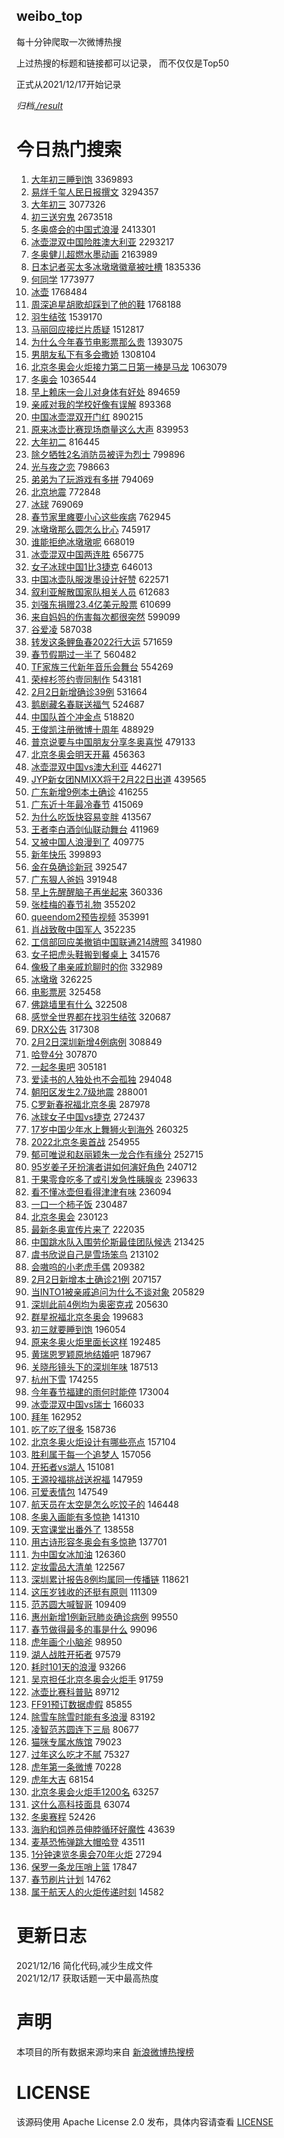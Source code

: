 weibo_top  
---
每十分钟爬取一次微博热搜  

上过热搜的标题和链接都可以记录， 而不仅仅是Top50

正式从2021/12/17开始记录  

*归档[./result](./result/)*

# 今日热门搜索  
1. [大年初三睡到饱](https://s.weibo.com//weibo?q=%23%E5%A4%A7%E5%B9%B4%E5%88%9D%E4%B8%89%E7%9D%A1%E5%88%B0%E9%A5%B1%23&Refer=top) 3369893
2. [易烊千玺人民日报撰文](https://s.weibo.com//weibo?q=%23%E6%98%93%E7%83%8A%E5%8D%83%E7%8E%BA%E4%BA%BA%E6%B0%91%E6%97%A5%E6%8A%A5%E6%92%B0%E6%96%87%23&Refer=top) 3294357
3. [大年初三](https://s.weibo.com//weibo?q=%E5%A4%A7%E5%B9%B4%E5%88%9D%E4%B8%89&Refer=top) 3077326
4. [初三送穷鬼](https://s.weibo.com//weibo?q=%E5%88%9D%E4%B8%89%E9%80%81%E7%A9%B7%E9%AC%BC&Refer=top) 2673518
5. [冬奥盛会的中国式浪漫](https://s.weibo.com//weibo?q=%23%E5%86%AC%E5%A5%A5%E7%9B%9B%E4%BC%9A%E7%9A%84%E4%B8%AD%E5%9B%BD%E5%BC%8F%E6%B5%AA%E6%BC%AB%23&Refer=top) 2413301
6. [冰壶混双中国险胜澳大利亚](https://s.weibo.com//weibo?q=%23%E5%86%B0%E5%A3%B6%E6%B7%B7%E5%8F%8C%E4%B8%AD%E5%9B%BD%E9%99%A9%E8%83%9C%E6%BE%B3%E5%A4%A7%E5%88%A9%E4%BA%9A%23&Refer=top) 2293217
7. [冬奥健儿超燃水墨动画](https://s.weibo.com//weibo?q=%23%E5%86%AC%E5%A5%A5%E5%81%A5%E5%84%BF%E8%B6%85%E7%87%83%E6%B0%B4%E5%A2%A8%E5%8A%A8%E7%94%BB%23&Refer=top) 2163989
8. [日本记者买太多冰墩墩徽章被吐槽](https://s.weibo.com//weibo?q=%23%E6%97%A5%E6%9C%AC%E8%AE%B0%E8%80%85%E4%B9%B0%E5%A4%AA%E5%A4%9A%E5%86%B0%E5%A2%A9%E5%A2%A9%E5%BE%BD%E7%AB%A0%E8%A2%AB%E5%90%90%E6%A7%BD%23&Refer=top) 1835336
9. [何同学](https://s.weibo.com//weibo?q=%23%E4%BD%95%E5%90%8C%E5%AD%A6%23&Refer=top) 1773977
10. [冰壶](https://s.weibo.com//weibo?q=%E5%86%B0%E5%A3%B6&Refer=top) 1768484
11. [周深追星胡歌却踩到了他的鞋](https://s.weibo.com//weibo?q=%23%E5%91%A8%E6%B7%B1%E8%BF%BD%E6%98%9F%E8%83%A1%E6%AD%8C%E5%8D%B4%E8%B8%A9%E5%88%B0%E4%BA%86%E4%BB%96%E7%9A%84%E9%9E%8B%23&Refer=top) 1768188
12. [羽生结弦](https://s.weibo.com//weibo?q=%23%E7%BE%BD%E7%94%9F%E7%BB%93%E5%BC%A6%23&Refer=top) 1539170
13. [马丽回应接烂片质疑](https://s.weibo.com//weibo?q=%23%E9%A9%AC%E4%B8%BD%E5%9B%9E%E5%BA%94%E6%8E%A5%E7%83%82%E7%89%87%E8%B4%A8%E7%96%91%23&Refer=top) 1512817
14. [为什么今年春节电影票那么贵](https://s.weibo.com//weibo?q=%23%E4%B8%BA%E4%BB%80%E4%B9%88%E4%BB%8A%E5%B9%B4%E6%98%A5%E8%8A%82%E7%94%B5%E5%BD%B1%E7%A5%A8%E9%82%A3%E4%B9%88%E8%B4%B5%23&Refer=top) 1393075
15. [男朋友私下有多会撒娇](https://s.weibo.com//weibo?q=%23%E7%94%B7%E6%9C%8B%E5%8F%8B%E7%A7%81%E4%B8%8B%E6%9C%89%E5%A4%9A%E4%BC%9A%E6%92%92%E5%A8%87%23&Refer=top) 1308104
16. [北京冬奥会火炬接力第二日第一棒是马龙](https://s.weibo.com//weibo?q=%23%E5%8C%97%E4%BA%AC%E5%86%AC%E5%A5%A5%E4%BC%9A%E7%81%AB%E7%82%AC%E6%8E%A5%E5%8A%9B%E7%AC%AC%E4%BA%8C%E6%97%A5%E7%AC%AC%E4%B8%80%E6%A3%92%E6%98%AF%E9%A9%AC%E9%BE%99%23&Refer=top) 1063079
17. [冬奥会](https://s.weibo.com//weibo?q=%E5%86%AC%E5%A5%A5%E4%BC%9A&Refer=top) 1036544
18. [早上赖床一会儿对身体有好处](https://s.weibo.com//weibo?q=%23%E6%97%A9%E4%B8%8A%E8%B5%96%E5%BA%8A%E4%B8%80%E4%BC%9A%E5%84%BF%E5%AF%B9%E8%BA%AB%E4%BD%93%E6%9C%89%E5%A5%BD%E5%A4%84%23&Refer=top) 894659
19. [亲戚对我的学校好像有误解](https://s.weibo.com//weibo?q=%23%E4%BA%B2%E6%88%9A%E5%AF%B9%E6%88%91%E7%9A%84%E5%AD%A6%E6%A0%A1%E5%A5%BD%E5%83%8F%E6%9C%89%E8%AF%AF%E8%A7%A3%23&Refer=top) 893368
20. [中国冰壶混双开门红](https://s.weibo.com//weibo?q=%23%E4%B8%AD%E5%9B%BD%E5%86%B0%E5%A3%B6%E6%B7%B7%E5%8F%8C%E5%BC%80%E9%97%A8%E7%BA%A2%23&Refer=top) 890215
21. [原来冰壶比赛现场商量这么大声](https://s.weibo.com//weibo?q=%23%E5%8E%9F%E6%9D%A5%E5%86%B0%E5%A3%B6%E6%AF%94%E8%B5%9B%E7%8E%B0%E5%9C%BA%E5%95%86%E9%87%8F%E8%BF%99%E4%B9%88%E5%A4%A7%E5%A3%B0%23&Refer=top) 839953
22. [大年初二](https://s.weibo.com//weibo?q=%23%E5%A4%A7%E5%B9%B4%E5%88%9D%E4%BA%8C%23&Refer=top) 816445
23. [除夕牺牲2名消防员被评为烈士](https://s.weibo.com//weibo?q=%23%E9%99%A4%E5%A4%95%E7%89%BA%E7%89%B22%E5%90%8D%E6%B6%88%E9%98%B2%E5%91%98%E8%A2%AB%E8%AF%84%E4%B8%BA%E7%83%88%E5%A3%AB%23&Refer=top) 799896
24. [光与夜之恋](https://s.weibo.com//weibo?q=%E5%85%89%E4%B8%8E%E5%A4%9C%E4%B9%8B%E6%81%8B&Refer=top) 798663
25. [弟弟为了玩游戏有多拼](https://s.weibo.com//weibo?q=%23%E5%BC%9F%E5%BC%9F%E4%B8%BA%E4%BA%86%E7%8E%A9%E6%B8%B8%E6%88%8F%E6%9C%89%E5%A4%9A%E6%8B%BC%23&Refer=top) 794069
26. [北京地震](https://s.weibo.com//weibo?q=%23%E5%8C%97%E4%BA%AC%E5%9C%B0%E9%9C%87%23&Refer=top) 772848
27. [冰球](https://s.weibo.com//weibo?q=%E5%86%B0%E7%90%83&Refer=top) 769069
28. [春节家里瘫要小心这些疾病](https://s.weibo.com//weibo?q=%23%E6%98%A5%E8%8A%82%E5%AE%B6%E9%87%8C%E7%98%AB%E8%A6%81%E5%B0%8F%E5%BF%83%E8%BF%99%E4%BA%9B%E7%96%BE%E7%97%85%23&Refer=top) 762945
29. [冰墩墩那么圆怎么比心](https://s.weibo.com//weibo?q=%23%E5%86%B0%E5%A2%A9%E5%A2%A9%E9%82%A3%E4%B9%88%E5%9C%86%E6%80%8E%E4%B9%88%E6%AF%94%E5%BF%83%23&Refer=top) 745917
30. [谁能拒绝冰墩墩呢](https://s.weibo.com//weibo?q=%23%E8%B0%81%E8%83%BD%E6%8B%92%E7%BB%9D%E5%86%B0%E5%A2%A9%E5%A2%A9%E5%91%A2%23&Refer=top) 668019
31. [冰壶混双中国两连胜](https://s.weibo.com//weibo?q=%23%E5%86%B0%E5%A3%B6%E6%B7%B7%E5%8F%8C%E4%B8%AD%E5%9B%BD%E4%B8%A4%E8%BF%9E%E8%83%9C%23&Refer=top) 656775
32. [女子冰球中国1比3捷克](https://s.weibo.com//weibo?q=%23%E5%A5%B3%E5%AD%90%E5%86%B0%E7%90%83%E4%B8%AD%E5%9B%BD1%E6%AF%943%E6%8D%B7%E5%85%8B%23&Refer=top) 646013
33. [中国冰壶队服泼墨设计好赞](https://s.weibo.com//weibo?q=%23%E4%B8%AD%E5%9B%BD%E5%86%B0%E5%A3%B6%E9%98%9F%E6%9C%8D%E6%B3%BC%E5%A2%A8%E8%AE%BE%E8%AE%A1%E5%A5%BD%E8%B5%9E%23&Refer=top) 622571
34. [叙利亚解散国家队相关人员](https://s.weibo.com//weibo?q=%23%E5%8F%99%E5%88%A9%E4%BA%9A%E8%A7%A3%E6%95%A3%E5%9B%BD%E5%AE%B6%E9%98%9F%E7%9B%B8%E5%85%B3%E4%BA%BA%E5%91%98%23&Refer=top) 612683
35. [刘强东捐赠23.4亿美元股票](https://s.weibo.com//weibo?q=%23%E5%88%98%E5%BC%BA%E4%B8%9C%E6%8D%90%E8%B5%A023.4%E4%BA%BF%E7%BE%8E%E5%85%83%E8%82%A1%E7%A5%A8%23&Refer=top) 610699
36. [来自妈妈的伤害每次都很突然](https://s.weibo.com//weibo?q=%23%E6%9D%A5%E8%87%AA%E5%A6%88%E5%A6%88%E7%9A%84%E4%BC%A4%E5%AE%B3%E6%AF%8F%E6%AC%A1%E9%83%BD%E5%BE%88%E7%AA%81%E7%84%B6%23&Refer=top) 599099
37. [谷爱凌](https://s.weibo.com//weibo?q=%E8%B0%B7%E7%88%B1%E5%87%8C&Refer=top) 587038
38. [转发这条鲤鱼春2022行大运](https://s.weibo.com//weibo?q=%23%E8%BD%AC%E5%8F%91%E8%BF%99%E6%9D%A1%E9%B2%A4%E9%B1%BC%E6%98%A52022%E8%A1%8C%E5%A4%A7%E8%BF%90%23&Refer=top) 571659
39. [春节假期过一半了](https://s.weibo.com//weibo?q=%23%E6%98%A5%E8%8A%82%E5%81%87%E6%9C%9F%E8%BF%87%E4%B8%80%E5%8D%8A%E4%BA%86%23&Refer=top) 560482
40. [TF家族三代新年音乐会舞台](https://s.weibo.com//weibo?q=%23TF%E5%AE%B6%E6%97%8F%E4%B8%89%E4%BB%A3%E6%96%B0%E5%B9%B4%E9%9F%B3%E4%B9%90%E4%BC%9A%E8%88%9E%E5%8F%B0%23&Refer=top) 554269
41. [荣梓杉签约壹同制作](https://s.weibo.com//weibo?q=%23%E8%8D%A3%E6%A2%93%E6%9D%89%E7%AD%BE%E7%BA%A6%E5%A3%B9%E5%90%8C%E5%88%B6%E4%BD%9C%23&Refer=top) 543181
42. [2月2日新增确诊39例](https://s.weibo.com//weibo?q=%232%E6%9C%882%E6%97%A5%E6%96%B0%E5%A2%9E%E7%A1%AE%E8%AF%8A39%E4%BE%8B%23&Refer=top) 531664
43. [鹅剧藏名春联送福气](https://s.weibo.com//weibo?q=%23%E9%B9%85%E5%89%A7%E8%97%8F%E5%90%8D%E6%98%A5%E8%81%94%E9%80%81%E7%A6%8F%E6%B0%94%23&Refer=top) 524687
44. [中国队首个冲金点](https://s.weibo.com//weibo?q=%23%E4%B8%AD%E5%9B%BD%E9%98%9F%E9%A6%96%E4%B8%AA%E5%86%B2%E9%87%91%E7%82%B9%23&Refer=top) 518820
45. [王俊凯注册微博十周年](https://s.weibo.com//weibo?q=%23%E7%8E%8B%E4%BF%8A%E5%87%AF%E6%B3%A8%E5%86%8C%E5%BE%AE%E5%8D%9A%E5%8D%81%E5%91%A8%E5%B9%B4%23&Refer=top) 488929
46. [普京说要与中国朋友分享冬奥喜悦](https://s.weibo.com//weibo?q=%23%E6%99%AE%E4%BA%AC%E8%AF%B4%E8%A6%81%E4%B8%8E%E4%B8%AD%E5%9B%BD%E6%9C%8B%E5%8F%8B%E5%88%86%E4%BA%AB%E5%86%AC%E5%A5%A5%E5%96%9C%E6%82%A6%23&Refer=top) 479133
47. [北京冬奥会明天开幕](https://s.weibo.com//weibo?q=%23%E5%8C%97%E4%BA%AC%E5%86%AC%E5%A5%A5%E4%BC%9A%E6%98%8E%E5%A4%A9%E5%BC%80%E5%B9%95%23&Refer=top) 456363
48. [冰壶混双中国vs澳大利亚](https://s.weibo.com//weibo?q=%23%E5%86%B0%E5%A3%B6%E6%B7%B7%E5%8F%8C%E4%B8%AD%E5%9B%BDvs%E6%BE%B3%E5%A4%A7%E5%88%A9%E4%BA%9A%23&Refer=top) 446271
49. [JYP新女团NMIXX将于2月22日出道](https://s.weibo.com//weibo?q=%23JYP%E6%96%B0%E5%A5%B3%E5%9B%A2NMIXX%E5%B0%86%E4%BA%8E2%E6%9C%8822%E6%97%A5%E5%87%BA%E9%81%93%23&Refer=top) 439565
50. [广东新增9例本土确诊](https://s.weibo.com//weibo?q=%23%E5%B9%BF%E4%B8%9C%E6%96%B0%E5%A2%9E9%E4%BE%8B%E6%9C%AC%E5%9C%9F%E7%A1%AE%E8%AF%8A%23&Refer=top) 416255
51. [广东近十年最冷春节](https://s.weibo.com//weibo?q=%23%E5%B9%BF%E4%B8%9C%E8%BF%91%E5%8D%81%E5%B9%B4%E6%9C%80%E5%86%B7%E6%98%A5%E8%8A%82%23&Refer=top) 415069
52. [为什么吃饭快容易变胖](https://s.weibo.com//weibo?q=%23%E4%B8%BA%E4%BB%80%E4%B9%88%E5%90%83%E9%A5%AD%E5%BF%AB%E5%AE%B9%E6%98%93%E5%8F%98%E8%83%96%23&Refer=top) 413567
53. [王者李白酒剑仙联动舞台](https://s.weibo.com//weibo?q=%23%E7%8E%8B%E8%80%85%E6%9D%8E%E7%99%BD%E9%85%92%E5%89%91%E4%BB%99%E8%81%94%E5%8A%A8%E8%88%9E%E5%8F%B0%23&Refer=top) 411969
54. [又被中国人浪漫到了](https://s.weibo.com//weibo?q=%23%E5%8F%88%E8%A2%AB%E4%B8%AD%E5%9B%BD%E4%BA%BA%E6%B5%AA%E6%BC%AB%E5%88%B0%E4%BA%86%23&Refer=top) 409775
55. [新年快乐](https://s.weibo.com//weibo?q=%E6%96%B0%E5%B9%B4%E5%BF%AB%E4%B9%90&Refer=top) 399893
56. [金在奂确诊新冠](https://s.weibo.com//weibo?q=%23%E9%87%91%E5%9C%A8%E5%A5%82%E7%A1%AE%E8%AF%8A%E6%96%B0%E5%86%A0%23&Refer=top) 392547
57. [广东狠人爸妈](https://s.weibo.com//weibo?q=%E5%B9%BF%E4%B8%9C%E7%8B%A0%E4%BA%BA%E7%88%B8%E5%A6%88&Refer=top) 391948
58. [早上先醒醒脑子再坐起来](https://s.weibo.com//weibo?q=%23%E6%97%A9%E4%B8%8A%E5%85%88%E9%86%92%E9%86%92%E8%84%91%E5%AD%90%E5%86%8D%E5%9D%90%E8%B5%B7%E6%9D%A5%23&Refer=top) 360336
59. [张桂梅的春节礼物](https://s.weibo.com//weibo?q=%23%E5%BC%A0%E6%A1%82%E6%A2%85%E7%9A%84%E6%98%A5%E8%8A%82%E7%A4%BC%E7%89%A9%23&Refer=top) 355202
60. [queendom2预告视频](https://s.weibo.com//weibo?q=%23queendom2%E9%A2%84%E5%91%8A%E8%A7%86%E9%A2%91%23&Refer=top) 353991
61. [肖战致敬中国军人](https://s.weibo.com//weibo?q=%23%E8%82%96%E6%88%98%E8%87%B4%E6%95%AC%E4%B8%AD%E5%9B%BD%E5%86%9B%E4%BA%BA%23&Refer=top) 352235
62. [工信部回应美撤销中国联通214牌照](https://s.weibo.com//weibo?q=%23%E5%B7%A5%E4%BF%A1%E9%83%A8%E5%9B%9E%E5%BA%94%E7%BE%8E%E6%92%A4%E9%94%80%E4%B8%AD%E5%9B%BD%E8%81%94%E9%80%9A214%E7%89%8C%E7%85%A7%23&Refer=top) 341980
63. [女子把虎头鞋搬到餐桌上](https://s.weibo.com//weibo?q=%23%E5%A5%B3%E5%AD%90%E6%8A%8A%E8%99%8E%E5%A4%B4%E9%9E%8B%E6%90%AC%E5%88%B0%E9%A4%90%E6%A1%8C%E4%B8%8A%23&Refer=top) 341576
64. [像极了串亲戚尬聊时的你](https://s.weibo.com//weibo?q=%23%E5%83%8F%E6%9E%81%E4%BA%86%E4%B8%B2%E4%BA%B2%E6%88%9A%E5%B0%AC%E8%81%8A%E6%97%B6%E7%9A%84%E4%BD%A0%23&Refer=top) 332989
65. [冰墩墩](https://s.weibo.com//weibo?q=%23%E5%86%B0%E5%A2%A9%E5%A2%A9%23&Refer=top) 326225
66. [电影票房](https://s.weibo.com//weibo?q=%23%E7%94%B5%E5%BD%B1%E7%A5%A8%E6%88%BF%23&Refer=top) 325458
67. [佛跳墙里有什么](https://s.weibo.com//weibo?q=%23%E4%BD%9B%E8%B7%B3%E5%A2%99%E9%87%8C%E6%9C%89%E4%BB%80%E4%B9%88%23&Refer=top) 322508
68. [感觉全世界都在找羽生结弦](https://s.weibo.com//weibo?q=%23%E6%84%9F%E8%A7%89%E5%85%A8%E4%B8%96%E7%95%8C%E9%83%BD%E5%9C%A8%E6%89%BE%E7%BE%BD%E7%94%9F%E7%BB%93%E5%BC%A6%23&Refer=top) 320687
69. [DRX公告](https://s.weibo.com//weibo?q=DRX%E5%85%AC%E5%91%8A&Refer=top) 317308
70. [2月2日深圳新增4例病例](https://s.weibo.com//weibo?q=%232%E6%9C%882%E6%97%A5%E6%B7%B1%E5%9C%B3%E6%96%B0%E5%A2%9E4%E4%BE%8B%E7%97%85%E4%BE%8B%23&Refer=top) 308849
71. [哈登4分](https://s.weibo.com//weibo?q=%23%E5%93%88%E7%99%BB4%E5%88%86%23&Refer=top) 307870
72. [一起冬奥吧](https://s.weibo.com//weibo?q=%E4%B8%80%E8%B5%B7%E5%86%AC%E5%A5%A5%E5%90%A7&Refer=top) 305181
73. [爱读书的人独处也不会孤独](https://s.weibo.com//weibo?q=%23%E7%88%B1%E8%AF%BB%E4%B9%A6%E7%9A%84%E4%BA%BA%E7%8B%AC%E5%A4%84%E4%B9%9F%E4%B8%8D%E4%BC%9A%E5%AD%A4%E7%8B%AC%23&Refer=top) 294048
74. [朝阳区发生2.7级地震](https://s.weibo.com//weibo?q=%23%E6%9C%9D%E9%98%B3%E5%8C%BA%E5%8F%91%E7%94%9F2.7%E7%BA%A7%E5%9C%B0%E9%9C%87%23&Refer=top) 288001
75. [C罗新春祝福北京冬奥](https://s.weibo.com//weibo?q=%23C%E7%BD%97%E6%96%B0%E6%98%A5%E7%A5%9D%E7%A6%8F%E5%8C%97%E4%BA%AC%E5%86%AC%E5%A5%A5%23&Refer=top) 287978
76. [冰球女子中国vs捷克](https://s.weibo.com//weibo?q=%23%E5%86%B0%E7%90%83%E5%A5%B3%E5%AD%90%E4%B8%AD%E5%9B%BDvs%E6%8D%B7%E5%85%8B%23&Refer=top) 272437
77. [17岁中国少年水上舞狮火到海外](https://s.weibo.com//weibo?q=%2317%E5%B2%81%E4%B8%AD%E5%9B%BD%E5%B0%91%E5%B9%B4%E6%B0%B4%E4%B8%8A%E8%88%9E%E7%8B%AE%E7%81%AB%E5%88%B0%E6%B5%B7%E5%A4%96%23&Refer=top) 260325
78. [2022北京冬奥首战](https://s.weibo.com//weibo?q=%232022%E5%8C%97%E4%BA%AC%E5%86%AC%E5%A5%A5%E9%A6%96%E6%88%98%23&Refer=top) 254955
79. [郁可唯说和赵丽颖朱一龙合作有缘分](https://s.weibo.com//weibo?q=%23%E9%83%81%E5%8F%AF%E5%94%AF%E8%AF%B4%E5%92%8C%E8%B5%B5%E4%B8%BD%E9%A2%96%E6%9C%B1%E4%B8%80%E9%BE%99%E5%90%88%E4%BD%9C%E6%9C%89%E7%BC%98%E5%88%86%23&Refer=top) 252715
80. [95岁姜子牙扮演者讲如何演好角色](https://s.weibo.com//weibo?q=%2395%E5%B2%81%E5%A7%9C%E5%AD%90%E7%89%99%E6%89%AE%E6%BC%94%E8%80%85%E8%AE%B2%E5%A6%82%E4%BD%95%E6%BC%94%E5%A5%BD%E8%A7%92%E8%89%B2%23&Refer=top) 240712
81. [干果零食吃多了或引发急性胰腺炎](https://s.weibo.com//weibo?q=%23%E5%B9%B2%E6%9E%9C%E9%9B%B6%E9%A3%9F%E5%90%83%E5%A4%9A%E4%BA%86%E6%88%96%E5%BC%95%E5%8F%91%E6%80%A5%E6%80%A7%E8%83%B0%E8%85%BA%E7%82%8E%23&Refer=top) 239633
82. [看不懂冰壶但看得津津有味](https://s.weibo.com//weibo?q=%23%E7%9C%8B%E4%B8%8D%E6%87%82%E5%86%B0%E5%A3%B6%E4%BD%86%E7%9C%8B%E5%BE%97%E6%B4%A5%E6%B4%A5%E6%9C%89%E5%91%B3%23&Refer=top) 236094
83. [一口一个柿子饭](https://s.weibo.com//weibo?q=%23%E4%B8%80%E5%8F%A3%E4%B8%80%E4%B8%AA%E6%9F%BF%E5%AD%90%E9%A5%AD%23&Refer=top) 230487
84. [北京冬奥会](https://s.weibo.com//weibo?q=%E5%8C%97%E4%BA%AC%E5%86%AC%E5%A5%A5%E4%BC%9A&Refer=top) 230123
85. [最新冬奥宣传片来了](https://s.weibo.com//weibo?q=%23%E6%9C%80%E6%96%B0%E5%86%AC%E5%A5%A5%E5%AE%A3%E4%BC%A0%E7%89%87%E6%9D%A5%E4%BA%86%23&Refer=top) 222035
86. [中国跳水队入围劳伦斯最佳团队候选](https://s.weibo.com//weibo?q=%23%E4%B8%AD%E5%9B%BD%E8%B7%B3%E6%B0%B4%E9%98%9F%E5%85%A5%E5%9B%B4%E5%8A%B3%E4%BC%A6%E6%96%AF%E6%9C%80%E4%BD%B3%E5%9B%A2%E9%98%9F%E5%80%99%E9%80%89%23&Refer=top) 213425
87. [虞书欣说自己是雪场笨鸟](https://s.weibo.com//weibo?q=%23%E8%99%9E%E4%B9%A6%E6%AC%A3%E8%AF%B4%E8%87%AA%E5%B7%B1%E6%98%AF%E9%9B%AA%E5%9C%BA%E7%AC%A8%E9%B8%9F%23&Refer=top) 213102
88. [会嗷呜的小老虎手偶](https://s.weibo.com//weibo?q=%23%E4%BC%9A%E5%97%B7%E5%91%9C%E7%9A%84%E5%B0%8F%E8%80%81%E8%99%8E%E6%89%8B%E5%81%B6%23&Refer=top) 209382
89. [2月2日新增本土确诊21例](https://s.weibo.com//weibo?q=2%E6%9C%882%E6%97%A5%E6%96%B0%E5%A2%9E%E6%9C%AC%E5%9C%9F%E7%A1%AE%E8%AF%8A21%E4%BE%8B&Refer=top) 207157
90. [当INTO1被亲戚追问为什么不谈对象](https://s.weibo.com//weibo?q=%23%E5%BD%93INTO1%E8%A2%AB%E4%BA%B2%E6%88%9A%E8%BF%BD%E9%97%AE%E4%B8%BA%E4%BB%80%E4%B9%88%E4%B8%8D%E8%B0%88%E5%AF%B9%E8%B1%A1%23&Refer=top) 205829
91. [深圳此前4例均为奥密克戎](https://s.weibo.com//weibo?q=%23%E6%B7%B1%E5%9C%B3%E6%AD%A4%E5%89%8D4%E4%BE%8B%E5%9D%87%E4%B8%BA%E5%A5%A5%E5%AF%86%E5%85%8B%E6%88%8E%23&Refer=top) 205630
92. [群星祝福北京冬奥会](https://s.weibo.com//weibo?q=%23%E7%BE%A4%E6%98%9F%E7%A5%9D%E7%A6%8F%E5%8C%97%E4%BA%AC%E5%86%AC%E5%A5%A5%E4%BC%9A%23&Refer=top) 199683
93. [初三就要睡到饱](https://s.weibo.com//weibo?q=%23%E5%88%9D%E4%B8%89%E5%B0%B1%E8%A6%81%E7%9D%A1%E5%88%B0%E9%A5%B1%23&Refer=top) 196054
94. [原来冬奥火炬里面长这样](https://s.weibo.com//weibo?q=%23%E5%8E%9F%E6%9D%A5%E5%86%AC%E5%A5%A5%E7%81%AB%E7%82%AC%E9%87%8C%E9%9D%A2%E9%95%BF%E8%BF%99%E6%A0%B7%23&Refer=top) 192485
95. [黄瑞恩罗颖原地结婚吧](https://s.weibo.com//weibo?q=%23%E9%BB%84%E7%91%9E%E6%81%A9%E7%BD%97%E9%A2%96%E5%8E%9F%E5%9C%B0%E7%BB%93%E5%A9%9A%E5%90%A7%23&Refer=top) 187967
96. [关晓彤镜头下的深圳年味](https://s.weibo.com//weibo?q=%23%E5%85%B3%E6%99%93%E5%BD%A4%E9%95%9C%E5%A4%B4%E4%B8%8B%E7%9A%84%E6%B7%B1%E5%9C%B3%E5%B9%B4%E5%91%B3%23&Refer=top) 187513
97. [杭州下雪](https://s.weibo.com//weibo?q=%23%E6%9D%AD%E5%B7%9E%E4%B8%8B%E9%9B%AA%23&Refer=top) 174255
98. [今年春节福建的雨何时能停](https://s.weibo.com//weibo?q=%23%E4%BB%8A%E5%B9%B4%E6%98%A5%E8%8A%82%E7%A6%8F%E5%BB%BA%E7%9A%84%E9%9B%A8%E4%BD%95%E6%97%B6%E8%83%BD%E5%81%9C%23&Refer=top) 173004
99. [冰壶混双中国vs瑞士](https://s.weibo.com//weibo?q=%23%E5%86%B0%E5%A3%B6%E6%B7%B7%E5%8F%8C%E4%B8%AD%E5%9B%BDvs%E7%91%9E%E5%A3%AB%23&Refer=top) 166033
100. [拜年](https://s.weibo.com//weibo?q=%E6%8B%9C%E5%B9%B4&Refer=top) 162952
101. [吃了吃了很多](https://s.weibo.com//weibo?q=%23%E5%90%83%E4%BA%86%E5%90%83%E4%BA%86%E5%BE%88%E5%A4%9A%23&Refer=top) 158736
102. [北京冬奥火炬设计有哪些亮点](https://s.weibo.com//weibo?q=%23%E5%8C%97%E4%BA%AC%E5%86%AC%E5%A5%A5%E7%81%AB%E7%82%AC%E8%AE%BE%E8%AE%A1%E6%9C%89%E5%93%AA%E4%BA%9B%E4%BA%AE%E7%82%B9%23&Refer=top) 157104
103. [胜利属于每一个追梦人](https://s.weibo.com//weibo?q=%23%E8%83%9C%E5%88%A9%E5%B1%9E%E4%BA%8E%E6%AF%8F%E4%B8%80%E4%B8%AA%E8%BF%BD%E6%A2%A6%E4%BA%BA%23&Refer=top) 157056
104. [开拓者vs湖人](https://s.weibo.com//weibo?q=%23%E5%BC%80%E6%8B%93%E8%80%85vs%E6%B9%96%E4%BA%BA%23&Refer=top) 151081
105. [王源投福挑战送祝福](https://s.weibo.com//weibo?q=%23%E7%8E%8B%E6%BA%90%E6%8A%95%E7%A6%8F%E6%8C%91%E6%88%98%E9%80%81%E7%A5%9D%E7%A6%8F%23&Refer=top) 147959
106. [可爱表情包](https://s.weibo.com//weibo?q=%23%E5%8F%AF%E7%88%B1%E8%A1%A8%E6%83%85%E5%8C%85%23&Refer=top) 147549
107. [航天员在太空是怎么吃饺子的](https://s.weibo.com//weibo?q=%23%E8%88%AA%E5%A4%A9%E5%91%98%E5%9C%A8%E5%A4%AA%E7%A9%BA%E6%98%AF%E6%80%8E%E4%B9%88%E5%90%83%E9%A5%BA%E5%AD%90%E7%9A%84%23&Refer=top) 146448
108. [冬奥入画能有多惊艳](https://s.weibo.com//weibo?q=%23%E5%86%AC%E5%A5%A5%E5%85%A5%E7%94%BB%E8%83%BD%E6%9C%89%E5%A4%9A%E6%83%8A%E8%89%B3%23&Refer=top) 141310
109. [天宫课堂出番外了](https://s.weibo.com//weibo?q=%23%E5%A4%A9%E5%AE%AB%E8%AF%BE%E5%A0%82%E5%87%BA%E7%95%AA%E5%A4%96%E4%BA%86%23&Refer=top) 138558
110. [用古诗形容冬奥会有多惊艳](https://s.weibo.com//weibo?q=%23%E7%94%A8%E5%8F%A4%E8%AF%97%E5%BD%A2%E5%AE%B9%E5%86%AC%E5%A5%A5%E4%BC%9A%E6%9C%89%E5%A4%9A%E6%83%8A%E8%89%B3%23&Refer=top) 137701
111. [为中国女冰加油](https://s.weibo.com//weibo?q=%E4%B8%BA%E4%B8%AD%E5%9B%BD%E5%A5%B3%E5%86%B0%E5%8A%A0%E6%B2%B9&Refer=top) 126360
112. [定妆雷品大清单](https://s.weibo.com//weibo?q=%E5%AE%9A%E5%A6%86%E9%9B%B7%E5%93%81%E5%A4%A7%E6%B8%85%E5%8D%95&Refer=top) 122567
113. [深圳累计报告8例均属同一传播链](https://s.weibo.com//weibo?q=%23%E6%B7%B1%E5%9C%B3%E7%B4%AF%E8%AE%A1%E6%8A%A5%E5%91%8A8%E4%BE%8B%E5%9D%87%E5%B1%9E%E5%90%8C%E4%B8%80%E4%BC%A0%E6%92%AD%E9%93%BE%23&Refer=top) 118621
114. [这压岁钱收的还挺有原则](https://s.weibo.com//weibo?q=%23%E8%BF%99%E5%8E%8B%E5%B2%81%E9%92%B1%E6%94%B6%E7%9A%84%E8%BF%98%E6%8C%BA%E6%9C%89%E5%8E%9F%E5%88%99%23&Refer=top) 111309
115. [范苏圆大喊智哥](https://s.weibo.com//weibo?q=%23%E8%8C%83%E8%8B%8F%E5%9C%86%E5%A4%A7%E5%96%8A%E6%99%BA%E5%93%A5%23&Refer=top) 109409
116. [惠州新增1例新冠肺炎确诊病例](https://s.weibo.com//weibo?q=%23%E6%83%A0%E5%B7%9E%E6%96%B0%E5%A2%9E1%E4%BE%8B%E6%96%B0%E5%86%A0%E8%82%BA%E7%82%8E%E7%A1%AE%E8%AF%8A%E7%97%85%E4%BE%8B%23&Refer=top) 99550
117. [春节做得最多的事是什么](https://s.weibo.com//weibo?q=%23%E6%98%A5%E8%8A%82%E5%81%9A%E5%BE%97%E6%9C%80%E5%A4%9A%E7%9A%84%E4%BA%8B%E6%98%AF%E4%BB%80%E4%B9%88%23&Refer=top) 99096
118. [虎年画个小脑斧](https://s.weibo.com//weibo?q=%23%E8%99%8E%E5%B9%B4%E7%94%BB%E4%B8%AA%E5%B0%8F%E8%84%91%E6%96%A7%23&Refer=top) 98950
119. [湖人战胜开拓者](https://s.weibo.com//weibo?q=%23%E6%B9%96%E4%BA%BA%E6%88%98%E8%83%9C%E5%BC%80%E6%8B%93%E8%80%85%23&Refer=top) 97579
120. [耗时101天的浪漫](https://s.weibo.com//weibo?q=%23%E8%80%97%E6%97%B6101%E5%A4%A9%E7%9A%84%E6%B5%AA%E6%BC%AB%23&Refer=top) 93266
121. [吴京担任北京冬奥会火炬手](https://s.weibo.com//weibo?q=%23%E5%90%B4%E4%BA%AC%E6%8B%85%E4%BB%BB%E5%8C%97%E4%BA%AC%E5%86%AC%E5%A5%A5%E4%BC%9A%E7%81%AB%E7%82%AC%E6%89%8B%23&Refer=top) 91759
122. [冰壶比赛科普贴](https://s.weibo.com//weibo?q=%23%E5%86%B0%E5%A3%B6%E6%AF%94%E8%B5%9B%E7%A7%91%E6%99%AE%E8%B4%B4%23&Refer=top) 89712
123. [FF91预订数据虚假](https://s.weibo.com//weibo?q=%23FF91%E9%A2%84%E8%AE%A2%E6%95%B0%E6%8D%AE%E8%99%9A%E5%81%87%23&Refer=top) 85855
124. [除雪车除雪时能有多浪漫](https://s.weibo.com//weibo?q=%23%E9%99%A4%E9%9B%AA%E8%BD%A6%E9%99%A4%E9%9B%AA%E6%97%B6%E8%83%BD%E6%9C%89%E5%A4%9A%E6%B5%AA%E6%BC%AB%23&Refer=top) 83192
125. [凌智范苏圆连下三局](https://s.weibo.com//weibo?q=%23%E5%87%8C%E6%99%BA%E8%8C%83%E8%8B%8F%E5%9C%86%E8%BF%9E%E4%B8%8B%E4%B8%89%E5%B1%80%23&Refer=top) 80677
126. [猫咪专属水族馆](https://s.weibo.com//weibo?q=%23%E7%8C%AB%E5%92%AA%E4%B8%93%E5%B1%9E%E6%B0%B4%E6%97%8F%E9%A6%86%23&Refer=top) 79023
127. [过年这么吃才不腻](https://s.weibo.com//weibo?q=%23%E8%BF%87%E5%B9%B4%E8%BF%99%E4%B9%88%E5%90%83%E6%89%8D%E4%B8%8D%E8%85%BB%23&Refer=top) 75327
128. [虎年第一条微博](https://s.weibo.com//weibo?q=%23%E8%99%8E%E5%B9%B4%E7%AC%AC%E4%B8%80%E6%9D%A1%E5%BE%AE%E5%8D%9A%23&Refer=top) 70228
129. [虎年大吉](https://s.weibo.com//weibo?q=%23%E8%99%8E%E5%B9%B4%E5%A4%A7%E5%90%89%23&Refer=top) 68154
130. [北京冬奥会火炬手1200名](https://s.weibo.com//weibo?q=%23%E5%8C%97%E4%BA%AC%E5%86%AC%E5%A5%A5%E4%BC%9A%E7%81%AB%E7%82%AC%E6%89%8B1200%E5%90%8D%23&Refer=top) 63257
131. [这什么高科技面具](https://s.weibo.com//weibo?q=%23%E8%BF%99%E4%BB%80%E4%B9%88%E9%AB%98%E7%A7%91%E6%8A%80%E9%9D%A2%E5%85%B7%23&Refer=top) 63074
132. [冬奥赛程](https://s.weibo.com//weibo?q=%E5%86%AC%E5%A5%A5%E8%B5%9B%E7%A8%8B&Refer=top) 52426
133. [海豹和饲养员伸脖循环好魔性](https://s.weibo.com//weibo?q=%23%E6%B5%B7%E8%B1%B9%E5%92%8C%E9%A5%B2%E5%85%BB%E5%91%98%E4%BC%B8%E8%84%96%E5%BE%AA%E7%8E%AF%E5%A5%BD%E9%AD%94%E6%80%A7%23&Refer=top) 43639
134. [麦基恐怖弹跳大帽哈登](https://s.weibo.com//weibo?q=%23%E9%BA%A6%E5%9F%BA%E6%81%90%E6%80%96%E5%BC%B9%E8%B7%B3%E5%A4%A7%E5%B8%BD%E5%93%88%E7%99%BB%23&Refer=top) 43511
135. [1分钟速览冬奥会70年火炬](https://s.weibo.com//weibo?q=%231%E5%88%86%E9%92%9F%E9%80%9F%E8%A7%88%E5%86%AC%E5%A5%A5%E4%BC%9A70%E5%B9%B4%E7%81%AB%E7%82%AC%23&Refer=top) 27294
136. [保罗一条龙压哨上篮](https://s.weibo.com//weibo?q=%23%E4%BF%9D%E7%BD%97%E4%B8%80%E6%9D%A1%E9%BE%99%E5%8E%8B%E5%93%A8%E4%B8%8A%E7%AF%AE%23&Refer=top) 17847
137. [春节刷片计划](https://s.weibo.com//weibo?q=%23%E6%98%A5%E8%8A%82%E5%88%B7%E7%89%87%E8%AE%A1%E5%88%92%23&Refer=top) 14762
138. [属于航天人的火炬传递时刻](https://s.weibo.com//weibo?q=%23%E5%B1%9E%E4%BA%8E%E8%88%AA%E5%A4%A9%E4%BA%BA%E7%9A%84%E7%81%AB%E7%82%AC%E4%BC%A0%E9%80%92%E6%97%B6%E5%88%BB%23&Refer=top) 14582
# 更新日志  
2021/12/16  简化代码,减少生成文件  
2021/12/17  获取话题一天中最高热度
# 声明  
本项目的所有数据来源均来自 [新浪微博热搜榜](https://s.weibo.com/top/summary)  

# LICENSE
该源码使用 Apache License 2.0 发布，具体内容请查看 [LICENSE](./LICENSE)

